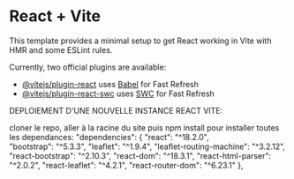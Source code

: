 # React + Vite

This template provides a minimal setup to get React working in Vite with HMR and some ESLint rules.

Currently, two official plugins are available:

- [@vitejs/plugin-react](https://github.com/vitejs/vite-plugin-react/blob/main/packages/plugin-react/README.md) uses [Babel](https://babeljs.io/) for Fast Refresh
- [@vitejs/plugin-react-swc](https://github.com/vitejs/vite-plugin-react-swc) uses [SWC](https://swc.rs/) for Fast Refresh


DEPLOIEMENT D'UNE NOUVELLE INSTANCE REACT VITE:

cloner le repo, 
aller à la racine du site puis
npm install
pour installer toutes les dependances:
"dependencies": {
    "react": "^18.2.0",    
    "bootstrap": "^5.3.3",
    "leaflet": "^1.9.4",
    "leaflet-routing-machine": "^3.2.12",
    "react-bootstrap": "^2.10.3",
    "react-dom": "^18.3.1",
    "react-html-parser": "^2.0.2",
    "react-leaflet": "^4.2.1",
    "react-router-dom": "^6.23.1"
  },
